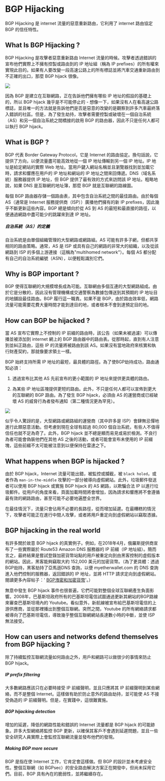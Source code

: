 # BGP Hijacking
BGP Hijacking 是 internet 流量的惡意重新路由，它利用了 internet 路由協定 BGP 的信任特性。

## What Is BGP Hijacking ?
BGP Hijacking 是攻擊者惡意重新路由 Internet 流量的時候。攻擊者透過錯誤的宣布他們實際上不擁有控製或路由到的 IP 地址組（稱為 IP prefixes）的所有權來實現此目的。如果有人要改變一段高速公路上的所有標誌並將汽車交通重新路由到不正確的出口，那麼 BGP hijack 很像。

![](https://www.cloudflare.com/img/learning/security/glossary/bgp-hijacking/bgp-hijacking-reroute.png)

因為 BGP 是建立在互聯網路，正在告訴他們擁有哪些 IP 地址的假設的基礎上的，所以 BGP hijack 幾乎是不可能停止的 - 想像一下，如果沒有人在看高速公路標誌，並且唯一的方法就是告訴他們是否是惡意的改變的是觀察到許多汽車最終落入錯誤的社區。但是，為了發生劫持，攻擊者需要控製或破壞在一個自治系統（AS）和另一個自治系統之間橋接的啟用 BGP 的路由器，因此不只是任何人都可以執行 BGP hijack。

## What is BGP ?
BGP 代表 Border Gateway Protocol，它是 Internet 的路由協定。換句話說，它提供了方向，以便流量盡可能高效地從一個 IP 地址傳輸到另一個 IP 地址。IP 地址是給定網站的實際 Web 地址。當用戶鍵入網站名稱並且瀏覽器找到並加載它時，請求和響應在用戶的 IP 地址和網站的 IP 地址之間來回傳遞。DNS（域名系統）服務器提供 IP 地址，但 BGP 提供了最有效的方式來訪問該 IP 地址。粗略地說，如果 DNS 是互聯網的地址簿，那麼 BGP 就是互聯網的路線圖。

每個 BGP 路由器存儲一個路由表，其中包含自治系統之間的最佳路由。由於每個 AS（通常是 Internet 服務提供商（ISP））廣播他們擁有的新 IP prefixes，因此幾乎不斷更新這些內容。BGP 總是傾向於從 AS 到 AS 的最短和最直接的路徑，以便通過網路中盡可能少的跳躍來到達 IP 地址。

##### 自治系統（AS）的定義
自治系統是由單個組織管理的大型網路或網路組。AS 可能有許多子網，但都共享相同的路由策略。通常，AS 是 ISP 或具有自己的網路的非常大的組織，以及從該網路到 ISP 的多個上游連接（這稱為"multihomed network"）。每個 AS 都分配有自己的自治系統編號（ASN），以便輕鬆識別它們。

## Why is BGP important ?
BGP 使得互聯網的大規模增長成為可能。互聯網由多個互連的大型網路組成。由於它是分散的，因此沒有管理機構或交通警察為數據包傳送到其預期的 IP 地址目的地舖設最佳路由。BGP 履行這一職責。如果不是 BGP，由於路由效率低，網路流量可能需要花費大量時間才能到達目的地，或者根本不會到達預定目的地。

## How can BGP be hijacked ?
當 AS 宣布它實際上不控制的 IP 前綴的路由時，該公告（如果未被過濾）可以傳播並被添加到 internet 網上的 BGP 路由器中的路由表。從那時起，直到有人注意到並糾正路由，這些 IP 的流量將被路由到該 AS。如果沒有當地政府來核實和執行財產契約，那就像要求領土一樣。

BGP 始終支持所需 IP 地址的最短，最具體的路徑。為了使BGP劫持成功，路由通知必須：

1. 透過宣布比其他 AS 先前宣布的更小範圍的 IP 地址來提供更具體的路由。

2. 為某些 IP 地址區塊提供更短的路由。此外，不只是任何人都可以宣佈到更大的互聯網的 BGP 路由。為了發生 BGP hijack，必須由 AS 的運營商或已經破壞 AS 的威脅行為者發布通知（第二種情況更為罕見）。

![](https://www.cloudflare.com/img/learning/security/glossary/bgp-hijacking/bgp-hijacking-technical-flow.png)

似乎令人驚訝的是，大型網路或網路組的運營商（其中許多是 ISP）會肆無忌憚地進行此類惡意活動。但考慮到現在全球有超過 80,000 個自治系統，有些人不值得信任也就不足為奇了。此外，BGP hijack 並不總是顯而易見或易於檢測。不良行為者可能會偽裝他們在其他 AS 之後的活動，或者可能會宣布未使用的 IP 前綴塊，這些前綴不太可能被注意到以便保持在雷達之下。

## What happens when BGP is hijacked ?
由於 BGP hijack，Internet 流量可能出錯，被監控或攔截，被 `black holed`，或者作為 `man-in-the-middle` 攻擊的一部分被導向虛假網站。此外，垃圾郵件發送者可以使用 BGP hijack 或實施 BGP hijack 的 AS 網路，以欺騙合法 IP 以進行垃圾郵件。從用戶的角度來看，頁面加載時間將會增加，因為請求和響應將不會遵循最有效的網路路由，甚至可能不必要地遍歷全世界。

在最佳情況下，流量只會佔用不必要的長路徑，從而增加延遲。在最糟糕的情況下，攻擊者可能正在進行中間人攻擊，或者將用戶重定向到虛假網站以竊取憑據。

## BGP hijacking in the real world
有許多關於故意 BGP hijack 的真實例子。例如，在2018年4月，俄羅斯提供商宣布了一些實際屬於 Route53 Amazon DNS 服務器的 IP 前綴（IP 地址組）。簡而言之，最終結果是嘗試登錄加密貨幣站點的用戶被重定向到由黑客控制的虛假版本的網站。因此，黑客能夠竊取大約 152,000 美元的加密貨幣。（為了更具體：透過BGP劫持，黑客劫持了亞馬遜DNS 查詢，以便 myetherwallet.com 的 DNS 查詢進入他們控制的服務器，返回錯誤的 IP 地址，並將 HTTP 請求定向到虛假網站。閱讀更多內容帖子：' [BGP洩密和加密貨幣](https://blog.cloudflare.com/bgp-leaks-and-crypto-currencies/)'。）
 
無意中發生 BGP hijack 事件也很普遍，它們可能對整個全球互聯網產生負面影響。2008年，巴基斯坦政府所有的巴基斯坦電信試圖通過更新其網站的BGP路線來審查巴基斯坦境內的 Youtube。看似意外，新航線被宣布給巴基斯坦電信的上游供應商，並從那裡播出到整個互聯網。突然之間，Youtube 的所有網絡請求都被導向了巴基斯坦電信，導致幾乎整個互聯網網站長達數小時的中斷，並使 ISP 無法接受。

## How can users and networks defend themselves from BGP hijacking ?
除了持續監控互聯網流量如何路由之外，用戶和網路可以做很少的事情來防止 BGP hijack。

##### IP prefix filtering
大多數網路應該只在必要時接受 IP 前綴聲明，並且只應將其 IP 前綴聲明到某些網絡，而不是整個 Internet。這樣做有助於防止意外的路由劫持，並可能使 AS 不接受偽造的 IP 前綴聲明。但是，在實踐中，這很難實施。

##### BGP hijacking detection
增加的延遲，降低的網路性能和錯誤的 Internet 流量都是 BGP hijack 的可能跡象。許多大型網絡將監控 BGP 更新，以確保其客戶不會遇到延遲問題，並且一些安全研究人員實際上會監控互聯網流量並發布他們的發現。

##### Making BGP more secure
BGP 是指在使 Internet 工作，它肯定會這樣做。但 BGP 的設計並未考慮安全性。整個互聯網（如 BGPsec）的安全路由解決方案正在開發中，但尚未採用它們。目前，BGP 具有內在的脆弱性，並將繼續存在。